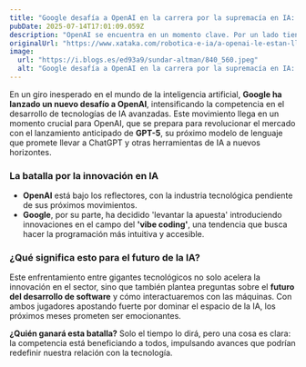 ```yaml
---
title: "Google desafía a OpenAI en la carrera por la supremacía en IA: El auge del 'vibe coding'"
pubDate: 2025-07-14T17:01:09.059Z
description: "OpenAI se encuentra en un momento clave. Por un lado tiene a toda la industria tecnológica pendiente de su próxima gran revolución con GPT-5, su siguiente..."
originalUrl: "https://www.xataka.com/robotica-e-ia/a-openai-le-estan-lloviendo-golpes-todos-lados-ultimo-firma-google-levantandole-su-apuesta-vibe-coding"
image:
  url: "https://i.blogs.es/ed93a9/sundar-altman/840_560.jpeg"
  alt: "Google desafía a OpenAI en la carrera por la supremacía en IA: El auge del 'vibe coding'"
---
```


En un giro inesperado en el mundo de la inteligencia artificial, **Google ha lanzado un nuevo desafío a OpenAI**, intensificando la competencia en el desarrollo de tecnologías de IA avanzadas. Este movimiento llega en un momento crucial para OpenAI, que se prepara para revolucionar el mercado con el lanzamiento anticipado de **GPT-5**, su próximo modelo de lenguaje que promete llevar a ChatGPT y otras herramientas de IA a nuevos horizontes.

### La batalla por la innovación en IA

- **OpenAI** está bajo los reflectores, con la industria tecnológica pendiente de sus próximos movimientos.
- **Google**, por su parte, ha decidido 'levantar la apuesta' introduciendo innovaciones en el campo del **'vibe coding'**, una tendencia que busca hacer la programación más intuitiva y accesible.

### ¿Qué significa esto para el futuro de la IA?

Este enfrentamiento entre gigantes tecnológicos no solo acelera la innovación en el sector, sino que también plantea preguntas sobre el **futuro del desarrollo de software** y cómo interactuaremos con las máquinas. Con ambos jugadores apostando fuerte por dominar el espacio de la IA, los próximos meses prometen ser emocionantes.

**¿Quién ganará esta batalla?** Solo el tiempo lo dirá, pero una cosa es clara: la competencia está beneficiando a todos, impulsando avances que podrían redefinir nuestra relación con la tecnología.